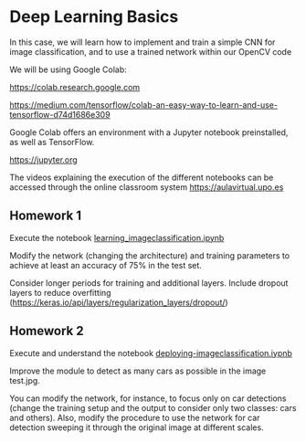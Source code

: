 # Deep Learning Basics
In this case, we will learn how to implement and train a simple CNN for image classification, and to use a trained network within our OpenCV code

We will be using Google Colab:

https://colab.research.google.com

https://medium.com/tensorflow/colab-an-easy-way-to-learn-and-use-tensorflow-d74d1686e309

Google Colab offers an environment with a Jupyter notebook preinstalled, as well as TensorFlow.

https://jupyter.org

The videos explaining the execution of the different notebooks can be accessed through the online classroom system https://aulavirtual.upo.es

## Homework 1

Execute the notebook [learning_imageclassification.ipynb](https://github.com/robotics-upo/rva-course-material/blob/master/deeplearningbasics/learning_imageclassification.ipynb)

Modify the network (changing the architecture) and training parameters to achieve at least an accuracy of 75% in the test set. 

Consider longer periods for training and additional layers. Include dropout layers to reduce overfitting (https://keras.io/api/layers/regularization_layers/dropout/)



## Homework 2

Execute and understand the notebook [deploying-imageclassification.iypnb](https://github.com/robotics-upo/rva-course-material/blob/master/deeplearningbasics/deploying-imageclassification.iypnb)

Improve the module to detect as many cars as possible in the image test.jpg. 

You can modify the network, for instance, to focus only on car detections (change the training setup and the output to consider only two classes: cars and others). Also, modify the procedure to use the network for car detection sweeping it through the original image at different scales. 


